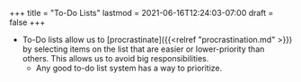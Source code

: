 +++
title = "To-Do Lists"
lastmod = 2021-06-16T12:24:03-07:00
draft = false
+++

-   To-Do lists allow us to [procrastinate]({{<relref "procrastination.md" >}}) by selecting items on the list that are easier or lower-priority than others. This allows us to avoid big responsibilities.
    -   Any good to-do list system has a way to prioritize.